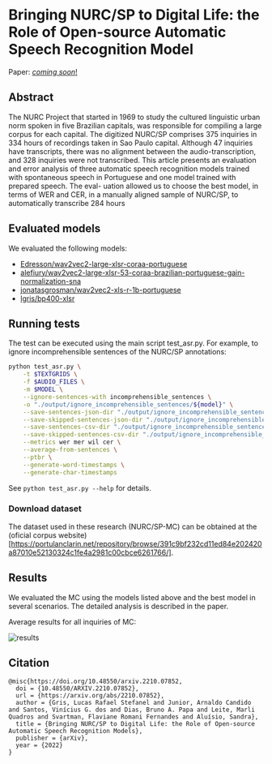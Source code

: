 # Bringing NURC/SP to Digital Life: the Role of Open-source Automatic Speech Recognition Model

Paper: [_coming soon_!]()

## Abstract

The NURC Project that started in 1969 to study the cultured linguistic urban norm spoken in five Brazilian capitals, was responsible for compiling a large corpus for each capital. The digitized NURC/SP comprises 375 inquiries in 334 hours of recordings taken in Sao Paulo capital. Although 47 inquiries have transcripts, there was no alignment between the audio-transcription, and 328 inquiries were not transcribed. This article presents an evaluation and error analysis of three automatic speech recognition models trained with spontaneous speech in Portuguese and one model trained with prepared speech. The eval- uation allowed us to choose the best model, in terms of WER and CER, in a manually aligned sample of NURC/SP, to automatically transcribe 284 hours

## Evaluated models

We evaluated the following models:

- [Edresson/wav2vec2-large-xlsr-coraa-portuguese](https://huggingface.co/Edresson/wav2vec2-large-xlsr-coraa-portuguese)
- [alefiury/wav2vec2-large-xlsr-53-coraa-brazilian-portuguese-gain-normalization-sna](https://huggingface.co/alefiury/wav2vec2-large-xlsr-53-coraa-brazilian-portuguese-gain-normalization-sna)
- [jonatasgrosman/wav2vec2-xls-r-1b-portuguese](https://huggingface.co/jonatasgrosman/wav2vec2-xls-r-1b-portuguese)
- [lgris/bp400-xlsr](https://huggingface.co/lgris/bp400-xlsr)

## Running tests

The test can be executed using the main script test_asr.py. For example, to ignore incomprehensible sentences of the NURC/SP annotations:

```sh
python test_asr.py \
    -t $TEXTGRIDS \
    -f $AUDIO_FILES \
    -m $MODEL \
    --ignore-sentences-with incomprehensible_sentences \
    -o "./output/ignore_incomprehensible_sentences/${model}" \
    --save-sentences-json-dir "./output/ignore_incomprehensible_sentences" \
    --save-skipped-sentences-json-dir "./output/ignore_incomprehensible_sentences" \
    --save-sentences-csv-dir "./output/ignore_incomprehensible_sentences" \
    --save-skipped-sentences-csv-dir "./output/ignore_incomprehensible_sentences" \
    --metrics wer mer wil cer \
    --average-from-sentences \
    --ptbr \
    --generate-word-timestamps \
    --generate-char-timestamps 
```

See `python test_asr.py --help` for details.

### Download dataset

The dataset used in these research (NURC/SP-MC) can be obtained at the (oficial corpus website)[https://portulanclarin.net/repository/browse/391c9bf232cd11ed84e202420a87010e52130324c1fe4a2981c00cbce6261766/].

## Results

We evaluated the MC using the models listed above and the best model in several scenarios. The detailed analysis is described in the paper.

Average results for all inquiries of MC:

![results](https://user-images.githubusercontent.com/34692520/195699302-2f6bcb82-4684-4db7-acdd-548c9f6ab9e6.png)

## Citation

```
@misc{https://doi.org/10.48550/arxiv.2210.07852,
  doi = {10.48550/ARXIV.2210.07852},
  url = {https://arxiv.org/abs/2210.07852},
  author = {Gris, Lucas Rafael Stefanel and Junior, Arnaldo Candido and Santos, Vinícius G. dos and Dias, Bruno A. Papa and Leite, Marli Quadros and Svartman, Flaviane Romani Fernandes and Aluísio, Sandra},
  title = {Bringing NURC/SP to Digital Life: the Role of Open-source Automatic Speech Recognition Models},
  publisher = {arXiv},
  year = {2022}
}
```
